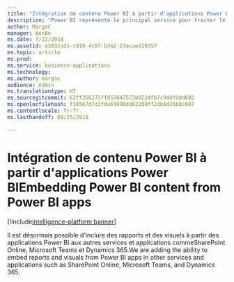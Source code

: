 ```yaml
---
title: "Intégration de contenu Power BI à partir d'applications Power BI"
description: "Power BI représente le principal service pour traiter le contenu Power BI provenant des applications Power BI."
author: MargoC
manager: AnnBe
ms.date: 7/22/2018
ms.assetid: e3832a31-c919-4c07-b342-27acaed19357
ms.topic: article
ms.prod: 
ms.service: business-applications
ms.technology: 
ms.author: margoc
audience: Admin
ms.translationtype: HT
ms.sourcegitcommit: 62ff356275ffd55047573b9224fb7c94df8dd602
ms.openlocfilehash: f16567d7d1fda69090dd82200ff2db6d26b8c607
ms.contentlocale: fr-fr
ms.lasthandoff: 08/15/2018

---
```

# <a name="embedding-power-bi-content-from-power-bi-apps"></a><span data-ttu-id="54c8e-103">Intégration de contenu Power BI à partir d'applications Power BI</span><span class="sxs-lookup"><span data-stu-id="54c8e-103">Embedding Power BI content from Power BI apps</span></span>

[!include[intelligence-platform banner](../../includes/intelligence-platform.md)]



<span data-ttu-id="54c8e-104">Il est désormais possible d'inclure des rapports et des visuels à partir des applications Power BI aux autres services et applications commeSharePoint Online, Microsoft Teams et Dynamics 365.</span><span class="sxs-lookup"><span data-stu-id="54c8e-104">We are adding the ability to embed reports and visuals from Power BI apps in other services and applications such as SharePoint Online, Microsoft Teams, and Dynamics 365.</span></span> 

